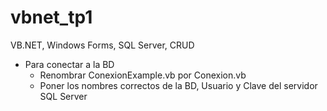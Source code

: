 # vbnet_tp1
VB.NET, Windows Forms, SQL Server, CRUD

- Para conectar a la BD
	- Renombrar ConexionExample.vb por Conexion.vb
	- Poner los nombres correctos de la BD, Usuario y Clave del servidor SQL Server
